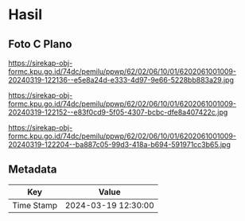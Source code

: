 # Hasil

## Foto C Plano

https://sirekap-obj-formc.kpu.go.id/74dc/pemilu/ppwp/62/02/06/10/01/6202061001009-20240319-122136--e5e8a24d-e333-4d97-9e66-5228bb883a29.jpg

https://sirekap-obj-formc.kpu.go.id/74dc/pemilu/ppwp/62/02/06/10/01/6202061001009-20240319-122152--e83f0cd9-5f05-4307-bcbc-dfe8a407422c.jpg

https://sirekap-obj-formc.kpu.go.id/74dc/pemilu/ppwp/62/02/06/10/01/6202061001009-20240319-122204--ba887c05-99d3-418a-b694-591971cc3b65.jpg


## Metadata

| Key        | Value               |
| ---------- | ------------------- |
| Time Stamp | 2024-03-19 12:30:00 |



